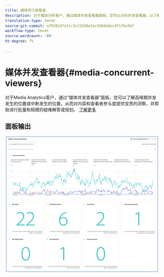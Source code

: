 ```yaml
---
title: 媒体并行查看者
description: 对于媒体分析客户，通过媒体并发查看器面板，您可以分析并发查看器，以了解高峰期并发或中断发生的位置。
translation-type: tm+mt
source-git-commit: a7938247a7cc3c23288e3ac5866ddecdf1f6a3bf
workflow-type: tm+mt
source-wordcount: '89'
ht-degree: 7%

---
```



# 媒体并发查看器{#media-concurrent-viewers}

对于Media Analytics客户，通过“媒体并发查看器”面板，您可以了解高峰期并发发生的位置或中断发生的位置，从而对内容和查看者参与度提供宝贵的洞察，并帮助进行批量和规模的疑难解答或规划。  [了解更多](https://docs.adobe.com/content/help/en/analytics/analyze/analysis-workspace/panels/media-concurrent-viewers.html)

## 面板输出

![](assets/concurrent-viewers-output.png)
